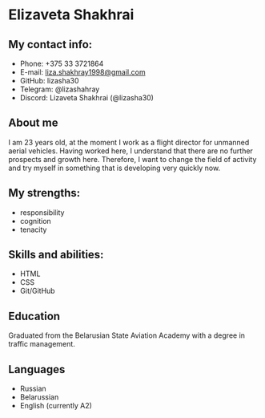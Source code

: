 # Elizaveta Shakhrai

## My contact info:
* Phone: +375 33 3721864
* E-mail: liza.shakhray1998@gmail.com
* GitHub: lizasha30
* Telegram: @lizashahray
* Discord: Lizaveta Shakhrai (@lizasha30)

## About me
I am 23 years old, at the moment I work as a flight director for unmanned aerial vehicles. Having worked here, I understand that there are no further prospects and growth here. Therefore, I want to change the field of activity and try myself in something that is developing very quickly now.
## My strengths:
* responsibility
* cognition
* tenacity
## Skills and abilities:
* HTML
* CSS
* Git/GitHub
## Education
Graduated from the Belarusian State Aviation Academy with a degree in traffic management.
## Languages
* Russian
* Belarussian
* English (currently A2)